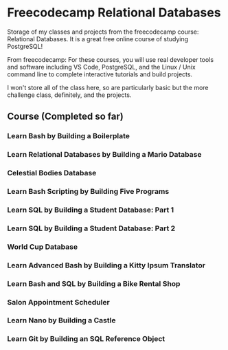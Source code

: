 # Freecodecamp Relational Databases

Storage of my classes and projects from the freecodecamp course: Relational Databases. It is a great free online course of studying PostgreSQL! 

From freecodecamp:
For these courses, you will use real developer tools and software including VS Code, PostgreSQL, and the Linux / Unix command line to complete interactive tutorials and build projects.

I won't store all of the class here, so are particularly basic but the more challenge class, definitely, and the projects.

## Course (Completed so far)
### Learn Bash by Building a Boilerplate
### Learn Relational Databases by Building a Mario Database
### Celestial Bodies Database
### Learn Bash Scripting by Building Five Programs
### Learn SQL by Building a Student Database: Part 1
### Learn SQL by Building a Student Database: Part 2
### World Cup Database
### Learn Advanced Bash by Building a Kitty Ipsum Translator
### Learn Bash and SQL by Building a Bike Rental Shop
### Salon Appointment Scheduler
### Learn Nano by Building a Castle
### Learn Git by Building an SQL Reference Object
